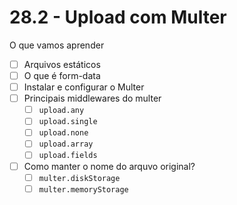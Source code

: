 # 28.2 - Upload com Multer

O que vamos aprender

- [ ] Arquivos estáticos
- [ ] O que é form-data
- [ ] Instalar e configurar o Multer
- [ ] Principais middlewares do multer
  - [ ] `upload.any`
  - [ ] `upload.single`
  - [ ] `upload.none`
  - [ ] `upload.array`
  - [ ] `upload.fields`
- [ ] Como manter o nome do arquvo original?
  - [ ] `multer.diskStorage`
  - [ ] `multer.memoryStorage`
